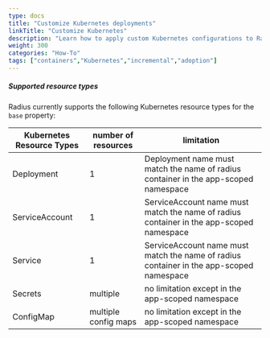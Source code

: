 ```yaml
---
type: docs
title: "Customize Kubernetes deployments"
linkTitle: "Customize Kubernetes"
description: "Learn how to apply custom Kubernetes configurations to Radius created containers"
weight: 300
categories: "How-To"
tags: ["containers","Kubernetes","incremental","adoption"]
---
```


<!-- link to incremental adoption how-to page -->

##### Supported resource types

Radius currently supports the following Kubernetes resource types for the `base` property: 

| Kubernetes Resource Types | number of resources | limitation |
|----|----|----|
| Deployment | 1 | Deployment name must match the name of radius container in the app-scoped namespace | 
| ServiceAccount | 1 | ServiceAccount name must match the name of radius container  in the app-scoped namespace| 
| Service | 1 | ServiceAccount name must match the name of radius container in the app-scoped namespace |
| Secrets | multiple | no limitation except in the app-scoped namespace |
| ConfigMap | multiple config maps | no limitation except in the app-scoped namespace |
